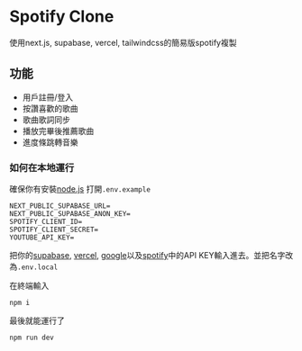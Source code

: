 # Spotify Clone
使用next.js, supabase, vercel, tailwindcss的簡易版spotify複製
## 功能
* 用戶註冊/登入
* 按讚喜歡的歌曲
* 歌曲歌詞同步
* 播放完畢後推薦歌曲
* 進度條跳轉音樂

### 如何在本地運行
確保你有安裝[node.js](https://nodejs.org/en)
打開`.env.example`
```
NEXT_PUBLIC_SUPABASE_URL=
NEXT_PUBLIC_SUPABASE_ANON_KEY=
SPOTIFY_CLIENT_ID=
SPOTIFY_CLIENT_SECRET=
YOUTUBE_API_KEY=
```
把你的[supabase](https://supabase.com/), [vercel](https://vercel.com/), [google](https://console.cloud.google.com/)以及[spotify](https://developer.spotify.com/)中的API KEY輸入進去。並把名字改為`.env.local`

在終端輸入
```
npm i
```
最後就能運行了
```
npm run dev
```

